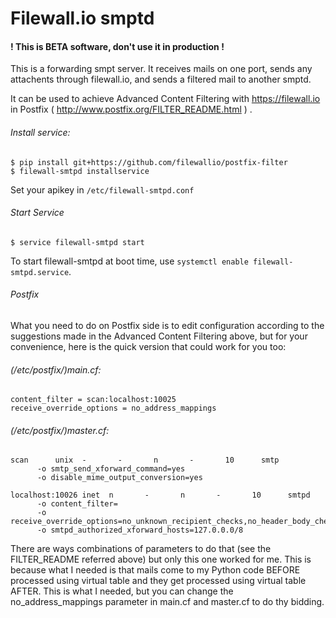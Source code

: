 Filewall.io smptd
===================

#### ! This is BETA software, don't use it in production !
  
This is a forwarding smpt server. It receives mails on one port, sends any attachents through filewall.io, 
and sends a filtered mail to another smptd. 

It can be used to achieve Advanced Content Filtering with https://filewall.io in Postfix
( http://www.postfix.org/FILTER_README.html ) . 


###### Install service:
```
$ pip install git+https://github.com/filewallio/postfix-filter
$ filewall-smtpd installservice
```

Set your apikey in ```/etc/filewall-smtpd.conf```

###### Start Service
```
$ service filewall-smtpd start
```
To start filewall-smtpd  at boot time, use ```systemctl enable filewall-smtpd.service```.



###### Postfix
What you need to do on Postfix side is to edit configuration according to the suggestions made in the Advanced 
Content Filtering above, but for your convenience, here is the quick version that could work for you too:

###### (/etc/postfix/)main.cf:
```
content_filter = scan:localhost:10025
receive_override_options = no_address_mappings
```

###### (/etc/postfix/)master.cf:
```
scan      unix  -       -       n       -       10      smtp
      -o smtp_send_xforward_command=yes
      -o disable_mime_output_conversion=yes

localhost:10026 inet  n       -       n       -       10      smtpd
      -o content_filter=
      -o receive_override_options=no_unknown_recipient_checks,no_header_body_checks,no_milters
      -o smtpd_authorized_xforward_hosts=127.0.0.0/8
```


There are ways combinations of parameters to do that (see the FILTER_README referred above) but only this one 
worked for me. This is because what I needed is that mails come to my Python code BEFORE processed using 
virtual table and they get processed using virtual table AFTER. 
This is what I needed, but you can change the no_address_mappings parameter in main.cf and 
master.cf to do thy bidding.
